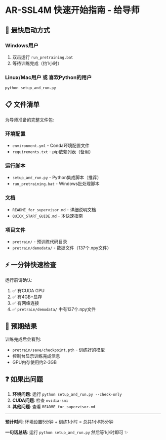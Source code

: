 # AR-SSL4M 快速开始指南 - 给导师

## 🚀 最快启动方式

### Windows用户
1. 双击运行 `run_pretraining.bat`
2. 等待训练完成（约1小时）

### Linux/Mac用户 或 喜欢Python的用户
```bash
python setup_and_run.py
```

## 📋 文件清单
为导师准备的完整文件包:

### 环境配置
- `environment.yml` - Conda环境配置文件
- `requirements.txt` - pip依赖列表（备用）

### 运行脚本
- `setup_and_run.py` - Python集成脚本（推荐）
- `run_pretraining.bat` - Windows批处理脚本

### 文档
- `README_for_supervisor.md` - 详细说明文档
- `QUICK_START_GUIDE.md` - 本快速指南

### 项目文件
- `pretrain/` - 预训练代码目录
- `pretrain/demodata/` - 数据文件（137个.npy文件）

## ⚡ 一分钟快速检查

运行前请确认:
1. ✅ 有CUDA GPU
2. ✅ 有4GB+显存
3. ✅ 有网络连接
4. ✅ `pretrain/demodata/` 中有137个.npy文件

## 🎯 预期结果

训练完成后会看到:
- `pretrain/save/checkpoint.pth` - 训练好的模型
- 控制台显示训练完成信息
- GPU内存使用约2-3GB

## ❓ 如果出问题

1. **环境问题**: 运行 `python setup_and_run.py --check-only`
2. **CUDA问题**: 检查 `nvidia-smi`
3. **其他问题**: 查看 `README_for_supervisor.md`

---

**预计时间**: 环境设置5分钟 + 训练1小时 = 总共1小时5分钟

**一句话总结**: 运行 `python setup_and_run.py` 然后等1小时即可 ✨


